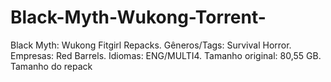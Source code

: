 # Black-Myth-Wukong-Torrent-
Black Myth: Wukong Fitgirl Repacks. Gêneros/Tags: Survival Horror. Empresas: Red Barrels. Idiomas: ENG/MULTI4. Tamanho original: 80,55 GB. Tamanho do repack
